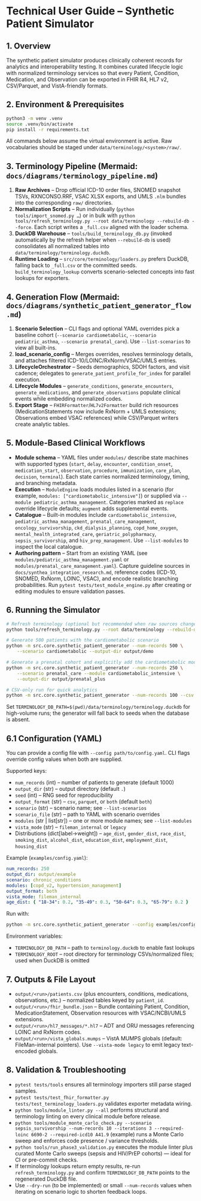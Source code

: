 # Technical User Guide – Synthetic Patient Simulator

## 1. Overview
The synthetic patient simulator produces clinically coherent records for analytics and interoperability testing. It combines curated lifecycle logic with normalized terminology services so that every Patient, Condition, Medication, and Observation can be exported in FHIR R4, HL7 v2, CSV/Parquet, and VistA-friendly formats.

## 2. Environment & Prerequisites
```bash
python3 -m venv .venv
source .venv/bin/activate
pip install -r requirements.txt
```
All commands below assume the virtual environment is active. Raw vocabularies should be staged under `data/terminology/<system>/raw/`.

## 3. Terminology Pipeline (Mermaid: `docs/diagrams/terminology_pipeline.md`)
1. **Raw Archives** – Drop official ICD-10 order files, SNOMED snapshot TSVs, RXNCONSO.RRF, VSAC XLSX exports, and UMLS `.nlm` bundles into the corresponding `raw/` directories.
2. **Normalization Scripts** – Run individually (`python tools/import_snomed.py …`) or in bulk with `python tools/refresh_terminology.py --root data/terminology --rebuild-db --force`. Each script writes a `_full.csv` aligned with the loader schema.
3. **DuckDB Warehouse** – `tools/build_terminology_db.py` (invoked automatically by the refresh helper when `--rebuild-db` is used) consolidates all normalized tables into `data/terminology/terminology.duckdb`.
4. **Runtime Loading** – `src/core/terminology/loaders.py` prefers DuckDB, falling back to `_full.csv` or the committed seeds. `build_terminology_lookup` converts scenario-selected concepts into fast lookups for exporters.

## 4. Generation Flow (Mermaid: `docs/diagrams/synthetic_patient_generator_flow.md`)
1. **Scenario Selection** – CLI flags and optional YAML overrides pick a baseline cohort (`--scenario cardiometabolic`, `--scenario pediatric_asthma`, `--scenario prenatal_care`). Use `--list-scenarios` to view all built-ins.
2. **load_scenario_config** – Merges overrides, resolves terminology details, and attaches filtered ICD-10/LOINC/RxNorm/VSAC/UMLS entries.
3. **LifecycleOrchestrator** – Seeds demographics, SDOH factors, and visit cadence; delegates to `generate_patient_profile_for_index` for parallel execution.
4. **Lifecycle Modules** – `generate_conditions`, `generate_encounters`, `generate_medications`, and `generate_observations` populate clinical events while embedding normalized codes.
5. **Export Stage** – `FHIRFormatter`/`HL7v2Formatter` build rich resources (MedicationStatements now include RxNorm + UMLS extensions; Observations embed VSAC references) while CSV/Parquet writers create analytic tables.

## 5. Module-Based Clinical Workflows
- **Module schema** – YAML files under `modules/` describe state machines with supported types (`start`, `delay`, `encounter`, `condition_onset`, `medication_start`, `observation`, `procedure`, `immunization`, `care_plan`, `decision`, `terminal`). Each state carries normalized terminology, timing, and branching metadata.
- **Execution** – `ModuleEngine` loads modules listed in a scenario (for example, `modules: ["cardiometabolic_intensive"]`) or supplied via `--module pediatric_asthma_management`. Categories marked as `replace` override lifecycle defaults; `augment` adds supplemental events.
- **Catalogue** – Built-in modules include `cardiometabolic_intensive`, `pediatric_asthma_management`, `prenatal_care_management`, `oncology_survivorship`, `ckd_dialysis_planning`, `copd_home_oxygen`, `mental_health_integrated_care`, `geriatric_polypharmacy`, `sepsis_survivorship`, and `hiv_prep_management`. Use `--list-modules` to inspect the local catalogue.
- **Authoring pattern** – Start from an existing YAML (see `modules/pediatric_asthma_management.yaml` or `modules/prenatal_care_management.yaml`). Capture guideline sources in `docs/synthea_integration_research.md`, reference codes (ICD-10, SNOMED, RxNorm, LOINC, VSAC), and encode realistic branching probabilities. Run `pytest tests/test_module_engine.py` after creating or editing modules to ensure validation passes.

## 6. Running the Simulator
```bash
# Refresh terminology (optional but recommended when raw sources change)
python tools/refresh_terminology.py --root data/terminology --rebuild-db

# Generate 500 patients with the cardiometabolic scenario
python -m src.core.synthetic_patient_generator --num-records 500 \
    --scenario cardiometabolic --output-dir output/demo

# Generate a prenatal cohort and explicitly add the cardiometabolic module
python -m src.core.synthetic_patient_generator --num-records 250 \
    --scenario prenatal_care --module cardiometabolic_intensive \
    --output-dir output/prenatal_plus

# CSV-only run for quick analytics
python -m src.core.synthetic_patient_generator --num-records 100 --csv --output-dir output/csv_only
```
Set `TERMINOLOGY_DB_PATH=$(pwd)/data/terminology/terminology.duckdb` for high-volume runs; the generator will fall back to seeds when the database is absent.

## 6.1 Configuration (YAML)
You can provide a config file with `--config path/to/config.yaml`. CLI flags override config values when both are supplied.

Supported keys:
- `num_records` (int) – number of patients to generate (default 1000)
- `output_dir` (str) – output directory (default `.`)
- `seed` (int) – RNG seed for reproducibility
- `output_format` (str) – `csv`, `parquet`, or `both` (default `both`)
- `scenario` (str) – scenario name; see `--list-scenarios`
- `scenario_file` (str) – path to YAML with scenario overrides
- `modules` (str | list[str]) – one or more module names; see `--list-modules`
- `vista_mode` (str) – `fileman_internal` or `legacy`
- Distributions (dict[label->weight]) – `age_dist`, `gender_dist`, `race_dist`,
  `smoking_dist`, `alcohol_dist`, `education_dist`, `employment_dist`, `housing_dist`

Example (`examples/config.yaml`):
```yaml
num_records: 250
output_dir: output/example
scenario: chronic_conditions
modules: [copd_v2, hypertension_management]
output_format: both
vista_mode: fileman_internal
age_dist: { "18-34": 0.2, "35-49": 0.3, "50-64": 0.3, "65-79": 0.2 }
```

Run with:
```bash
python -m src.core.synthetic_patient_generator --config examples/config.yaml
```

Environment variables:
- `TERMINOLOGY_DB_PATH` – path to `terminology.duckdb` to enable fast lookups
- `TERMINOLOGY_ROOT` – root directory for terminology CSVs/normalized files; used when DuckDB is omitted

## 7. Outputs & File Layout
- `output/<run>/patients.csv` (plus encounters, conditions, medications, observations, etc.) – normalized tables keyed by `patient_id`.
- `output/<run>/fhir_bundle.json` – Bundle containing Patient, Condition, MedicationStatement, Observation resources with VSAC/NCBI/UMLS extensions.
- `output/<run>/hl7_messages/*.hl7` – ADT and ORU messages referencing LOINC and RxNorm codes.
- `output/<run>/vista_globals.mumps` – VistA MUMPS globals (default: FileMan-internal pointers). Use `--vista-mode legacy` to emit legacy text-encoded globals.

## 8. Validation & Troubleshooting
- `pytest tests/tools` ensures all terminology importers still parse staged samples.
- `pytest tests/test_fhir_formatter.py tests/test_terminology_loaders.py` validates exporter metadata wiring.
- `python tools/module_linter.py --all` performs structural and terminology linting on every clinical module before release.
- `python tools/module_monte_carlo_check.py --scenario sepsis_survivorship --num-records 10 --iterations 3 --required-loinc 6690-2 --required-icd10 A41.9` (example) runs a Monte Carlo sweep and enforces code presence / variance thresholds.
- `python tools/run_phase3_validation.py` executes the module linter plus curated Monte Carlo sweeps (sepsis and HIV/PrEP cohorts) — ideal for CI or pre-commit checks.
- If terminology lookups return empty results, re-run `refresh_terminology.py` and confirm `TERMINOLOGY_DB_PATH` points to the regenerated DuckDB file.
- Use `--dry-run` (to be implemented) or small `--num-records` values when iterating on scenario logic to shorten feedback loops.
